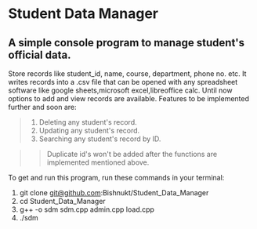 # Student Data Manager
## A simple console program to manage student's official data. 
Store records like student_id, name, course, department, phone no. etc.
It writes records into a .csv file that can be opened with any spreadsheet software like google sheets,microsoft excel,libreoffice calc.
Until now options to add and view records are available.
Features to be implemented further and soon are:
> 1. Deleting any student's record.
> 1. Updating any student's record.
> 1. Searching any student's record by ID.

>> Duplicate id's won't be added after the functions are implemented mentioned above.

To get and run this program, run these commands in your terminal:

1. git clone git@github.com:Bishnukt/Student_Data_Manager
1. cd Student_Data_Manager
1. g++ -o sdm sdm.cpp admin.cpp load.cpp
1. ./sdm